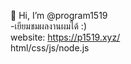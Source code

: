 👋 Hi, I’m @program1519<br>
-เยียมชมผลงานผมได้ :) <br>
website: https://p1519.xyz/<br>
html/css/js/node.js <br>
